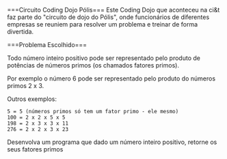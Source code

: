 ===Circuito Coding Dojo Pólis===
Este Coding Dojo que aconteceu na ci&t faz parte do "circuito de dojo do Pólis", onde funcionários de diferentes empresas se reuniem para resolver um problema e treinar de forma divertida.

===Problema Escolhido===

Todo número inteiro positivo pode ser representado pelo produto de potências de números primos (os chamados fatores primos).

Por exemplo o número 6 pode ser representado pelo produto do números primos 2 x 3.

Outros exemplos:

    5 = 5 (números primos só tem um fator primo - ele mesmo)
    100 = 2 x 2 x 5 x 5
    198 = 2 x 3 x 3 x 11
    276 = 2 x 2 x 3 x 23

Desenvolva um programa que dado um número inteiro positivo, retorne os seus fatores primos